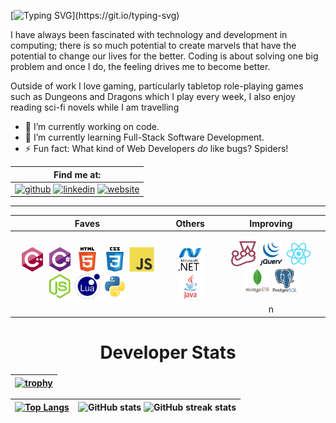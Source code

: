 [![Typing SVG](https://readme-typing-svg.herokuapp.com?color=08B51A&multiline=true&width=700&lines=%3E+Hi+I'm+Weion%2C+and+here+be+dragons.)](https://git.io/typing-svg)

I have always been fascinated with technology and development in computing; there is so much potential to create marvels that have the potential to change our lives for the better. Coding is about solving one big problem and once I do, the feeling drives me to become better.

Outside of work I love gaming, particularly tabletop role-playing games such as Dungeons and Dragons 
which I play every week, I also enjoy reading sci-fi novels while I am travelling

- 🔭 I’m currently working on code. 
- 🌱 I’m currently learning Full-Stack Software Development. 
- ⚡ Fun fact: What kind of Web Developers *do* like bugs? Spiders! 


| Find me at:|
| :---: |
| [<img src='https://cdn.jsdelivr.net/npm/simple-icons@3.0.1/icons/github.svg' alt='github' height='40'>](https://github.com/TheWeion)  [<img src='https://cdn.jsdelivr.net/npm/simple-icons@3.0.1/icons/linkedin.svg' alt='linkedin' height='40'>](https://www.linkedin.com/in/terryfallows/)  [<img src='https://cdn.jsdelivr.net/npm/simple-icons@3.0.1/icons/icloud.svg' alt='website' height='40'>](https://weion.social)  |

<hr>

|Faves | Others | Improving |
| :---: | :---:| :---: |
| <p><a href="https://isocpp.org/" target="_blank"><img src="https://raw.githubusercontent.com/devicons/devicon/1119b9f84c0290e0f0b38982099a2bd027a48bf1/icons/cplusplus/cplusplus-original.svg" alt="cplusplus" width="40" height="40"/></a> <a href="https://dotnet.microsoft.com/en-us/languages/csharp" target="_blank"> <img src="https://raw.githubusercontent.com/devicons/devicon/1119b9f84c0290e0f0b38982099a2bd027a48bf1/icons/csharp/csharp-original.svg" alt="csharp" width="40" height="40"/></a> <a href="https://html.spec.whatwg.org/multipage/" target="_blank"><img src="https://raw.githubusercontent.com/devicons/devicon/1119b9f84c0290e0f0b38982099a2bd027a48bf1/icons/html5/html5-original-wordmark.svg" alt="html5" width="40" height="40"/></a> <a href="https://www.w3.org/TR/CSS/#css" target="_blank"><img src="https://raw.githubusercontent.com/devicons/devicon/1119b9f84c0290e0f0b38982099a2bd027a48bf1/icons/css3/css3-original-wordmark.svg" alt="css3" width="40" height="40"/></a> <a href="https://www.ecma-international.org/publications-and-standards/standards/ecma-262/" target="_blank"><img src="https://raw.githubusercontent.com/devicons/devicon/1119b9f84c0290e0f0b38982099a2bd027a48bf1/icons/javascript/javascript-original.svg" alt="javascript" width="40" height="40"/></a> <a href="https://nodejs.org/" target="_blank"><img src="https://raw.githubusercontent.com/devicons/devicon/1119b9f84c0290e0f0b38982099a2bd027a48bf1/icons/nodejs/nodejs-original.svg" alt="nodejs" width="40" height="40"/></a> <a href="https://www.lua.org/" target="_blank"><img src="https://raw.githubusercontent.com/devicons/devicon/1119b9f84c0290e0f0b38982099a2bd027a48bf1/icons/lua/lua-original-wordmark.svg" alt="lua" width="40" height="40"/></a> <a href="https://www.python.org/" target="_blank"><img src="https://raw.githubusercontent.com/devicons/devicon/1119b9f84c0290e0f0b38982099a2bd027a48bf1/icons/python/python-original.svg" alt="python" width="40" height="40"/></a></p> | <p><a href="https://dotnet.microsoft.com/en-us/" target="_blank"><img src="https://raw.githubusercontent.com/devicons/devicon/1119b9f84c0290e0f0b38982099a2bd027a48bf1/icons/dot-net/dot-net-original-wordmark.svg" alt="dotnet" width="40" height="40"/></a> <a href="https://www.oracle.com/java/" target="_blank"><img src="https://raw.githubusercontent.com/devicons/devicon/1119b9f84c0290e0f0b38982099a2bd027a48bf1/icons/java/java-original-wordmark.svg" alt="java" width="40" height="40"/></a></p> | <p> <a href="https://jestjs.io/" target="_blank"><img src="https://raw.githubusercontent.com/devicons/devicon/1119b9f84c0290e0f0b38982099a2bd027a48bf1/icons/jest/jest-plain.svg" alt="jest" width="40" height="40"/></a> <a href="https://jquery.com/" target="_blank"><img src="https://raw.githubusercontent.com/devicons/devicon/1119b9f84c0290e0f0b38982099a2bd027a48bf1/icons/jquery/jquery-original-wordmark.svg" alt="jquery" width="40" height="40"/></a> <a href="https://reactjs.org/" target="_blank"><img src="https://raw.githubusercontent.com/devicons/devicon/1119b9f84c0290e0f0b38982099a2bd027a48bf1/icons/react/react-original.svg" alt="react" width="40" height="40"/></a> <a href="https://www.mongodb.com/" target="_blank"><img src="https://raw.githubusercontent.com/devicons/devicon/1119b9f84c0290e0f0b38982099a2bd027a48bf1/icons/mongodb/mongodb-original-wordmark.svg" alt="mongodb" width="40" height="40"/></a> <a href="https://www.postgresql.org/" target="_blank"><img src="https://raw.githubusercontent.com/devicons/devicon/1119b9f84c0290e0f0b38982099a2bd027a48bf1/icons/postgresql/postgresql-original-wordmark.svg" alt="postgresql" width="40" height="40"/></a></p> n|




<h1 align='center'> Developer Stats </h1>

| [![trophy](https://github-profile-trophy.vercel.app/?username=TheWeion)](https://github.com/ryo-ma/github-profile-trophy) |
| :-----: |




| [![Top Langs](https://github-readme-stats.vercel.app/api/top-langs/?username=TheWeion)](https://github.com/anuraghazra/github-readme-stats) | ![GitHub stats](https://github-readme-stats.vercel.app/api?username=TheWeion&show_icons=true) ![GitHub streak stats](https://github-readme-streak-stats.herokuapp.com/?user=TheWeion) |
| ----- | -----: |

<!--
**theweion/theweion** is a ✨ _special_ ✨ repository because its `README.md` (this file) appears on your GitHub profile.

Here are some ideas to get you started:

- 🔭 I’m currently working on ...
- 🌱 I’m currently learning ...
- 👯 I’m looking to collaborate on ...
- 🤔 I’m looking for help with ...
- 💬 Ask me about ...
- 📫 How to reach me: ...
- 😄 Pronouns: ...
- ⚡ Fun fact: ...
-->
